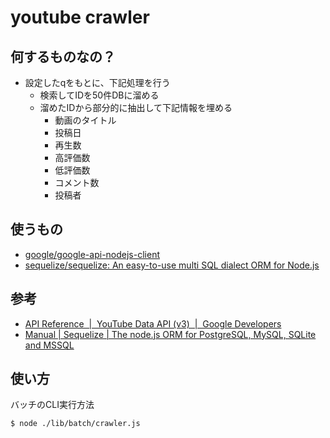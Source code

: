 # youtube crawler

## 何するものなの？

* 設定したqをもとに、下記処理を行う
  * 検索してIDを50件DBに溜める
  * 溜めたIDから部分的に抽出して下記情報を埋める
     * 動画のタイトル
     * 投稿日
     * 再生数
     * 高評価数
     * 低評価数
     * コメント数
     * 投稿者

## 使うもの

* [google/google-api-nodejs-client](https://github.com/google/google-api-nodejs-client)
* [sequelize/sequelize: An easy-to-use multi SQL dialect ORM for Node.js](https://github.com/sequelize/sequelize)

## 参考

* [API Reference  |  YouTube Data API (v3)  |  Google Developers](https://developers.google.com/youtube/v3/docs/?hl=ja)
* [Manual | Sequelize | The node.js ORM for PostgreSQL, MySQL, SQLite and MSSQL](http://docs.sequelizejs.com/)

## 使い方

バッチのCLI実行方法

```
$ node ./lib/batch/crawler.js
```

